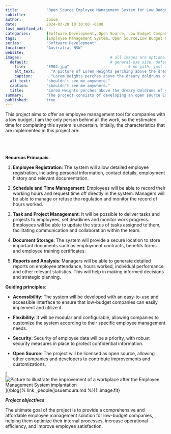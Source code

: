 ```yaml
---
title:            "Open Source Employee Management System for Low Budget Companies"
subtitle:       
author:           Josue
date:             2024-03-28 10:30:00 -0300
last_modified_at: 
categories:       [Software Development, Open Source, Low Budget Companies]
tags:             [Employee Management System, Open Source,Low Budget Companies]
series:           "Software Development"
location:         "Australia, NSW"
website:          
images:                                       # all images are optional; banner and either default or thumbnail are recommended
  default:                                    # general-use size, default for lists if no thumbnail
    file:         "EM02.jpg"                          # no path, just the filename (e.g., "my great image.png")
    alt_text:       "A picture of Lorem Heights perching above the dreary doldrums of yesteryear." # for screen readers
    caption:        "Lorem Heights perches above the dreary doldrums of yesteryear."
  alt_text:       "shouldn't see me anywhere."
  caption:        "shouldn't see me anywhere."
  title:          "Lorem Heights perches above the dreary doldrums of yesteryear."
summary:          "The project consists of developing an open source Employee Management System, specifically designed to meet the needs of low-budget companies. The goal is to provide an affordable and effective tool for companies that do not have the financial resources to invest in commercial employee management solutions."  # summaries are used on list (index) pages rather than excerts, so that authors have more control over the lead-in
published:        true
---
```


This project aims to offer an employee management tool for companies with a low budget. I am the only person behind all the work, so the estimated time for completing this system is uncertain. Initially, the characteristics that are implemented in this project are:
<br/><br/><br/><br/><br/>
**Recursos Principais**:

1. **Employee Registration**: The system will allow detailed employee registration, including personal information, contact details, employment history and relevant documentation.

2. **Schedule and Time Management**: Employees will be able to record their working hours and request time off directly in the system. Managers will be able to manage or refuse the regulation and monitor the record of hours worked.

3. **Task and Project Management**: It will be possible to deliver tasks and projects to employees, set deadlines and monitor work progress. Employees will be able to update the status of tasks assigned to them, facilitating communication and collaboration within the team.

4. **Document Storage**: The system will provide a secure location to store important documents such as employment contracts, benefits forms and employee training certificates.

5. **Reports and Analysis**: Managers will be able to generate detailed reports on employee attendance, hours worked, individual performance and other relevant statistics. This will help in making informed decisions and strategic planning.


**Guiding principles**:

- **Accessibility**: The system will be developed with an easy-to-use and accessible interface to ensure that low-budget companies can easily implement and utilize it.

- **Flexibility**: It will be modular and configurable, allowing companies to customize the system according to their specific employee management needs.

- **Security**: Security of employee data will be a priority, with robust security measures in place to protect confidential information.

- **Open Source**: The project will be licensed as open source, allowing other companies and developers to contribute improvements and customizations.


[![Picture to illustrate the improvement of a workplace after the Employee Management System implantation](/blog/assets/images/EM04.jpg "Picture to illustrate the improvement of a workplace after the Employee Management System implantation")](/blog{% link _people/josuemoura.md %}){:.image.fit}


***Project objectives***:

The ultimate goal of the project is to provide a comprehensive and affordable employee management solution for low-budget companies, helping them optimize their internal processes, increase operational efficiency, and improve employee satisfaction.